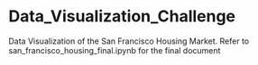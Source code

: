 # Data_Visualization_Challenge
Data Visualization of the San Francisco Housing Market. Refer to san_francisco_housing_final.ipynb for the final document
